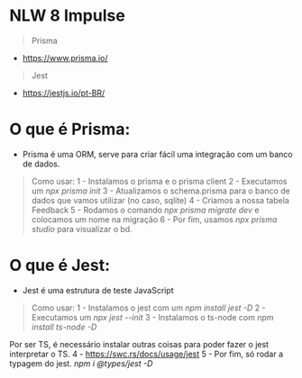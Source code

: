 # NLW 8 Impulse
> Prisma
- https://www.prisma.io/

> Jest
- https://jestjs.io/pt-BR/


# O que é Prisma:
- Prisma é uma ORM, serve para criar fácil uma integração com um banco de dados. 
> Como usar: 
1 - Instalamos o prisma e o prisma client
2 - Executamos um *npx prisma init*
3 - Atualizamos o schema.prisma para o banco de dados que vamos utilizar (no caso, sqlite)
4 - Criamos a nossa tabela Feedback
5 - Rodamos o comando *npx prisma migrate dev* e colocamos um nome na migração
6 - Por fim, usamos *npx prisma studio* para visualizar o bd.

# O que é Jest:
- Jest é uma estrutura de teste JavaScript
> Como usar: 
1 - Instalamos o jest com um *npm install jest -D*
2 - Executamos um *npx jest --init*
3 - Instalamos o ts-node com *npm install ts-node -D*

Por ser TS, é necessário instalar outras coisas para poder fazer o jest interpretar o TS.
4 - https://swc.rs/docs/usage/jest
5 - Por fim, só rodar a typagem do jest. *npm i @types/jest -D*
